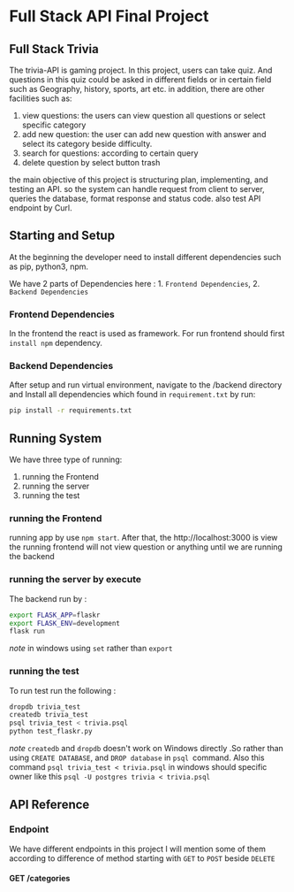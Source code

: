 # Full Stack API Final Project

## Full Stack Trivia

The trivia-API is gaming project. In this project, users can take quiz. And questions in this quiz could be asked in different fields or in certain field such as Geography, history, sports, art etc.
in addition, there are other facilities such as:

1. view questions: the users can view question all questions or select specific category 
2. add new question: the user can add new question with answer and select its category beside difficulty.
3. search for questions: according to certain query
4. delete question by select button trash


the main objective of this project is structuring plan, implementing, and testing an API. so the system can handle request from client to server, queries the database, format response and status code. also test API endpoint by Curl.


## Starting and Setup

At the beginning the developer need to install different dependencies such as pip, python3, npm.

We have 2 parts of Dependencies here : 1. `Frontend Dependencies`, 2. `Backend Dependencies`

### Frontend Dependencies

In the frontend the react is used as framework. For run frontend should first ```install npm``` dependency.

### Backend Dependencies

After setup and run virtual environment, navigate to the /backend directory and Install all dependencies which found in ```requirement.txt``` by run:

```bash
pip install -r requirements.txt
```


## Running System 
We have three type of running:

1.	running the Frontend
2.	running the server
3.	running the test 


### running the Frontend 

running app by use ```npm start```. After that, the http://localhost:3000 is view 
the running frontend will not view question or anything until we are running the backend


### running the server by execute 
The backend run by :
```bash
export FLASK_APP=flaskr
export FLASK_ENV=development
flask run
```
*note* in windows using `set` rather than `export`

### running the test 

To run test run the following :

```bash
dropdb trivia_test
createdb trivia_test
psql trivia_test < trivia.psql
python test_flaskr.py
```
*note* `createdb` and `dropdb` doesn't work on Windows directly .So rather than using `CREATE DATABASE`, and `DROP database` in `psql `command. Also this command `psql trivia_test < trivia.psql` in windows should specific owner like this  `psql -U postgres trivia < trivia.psql`

## API Reference

### Endpoint

We have different endpoints in this project I will mention some of them  according to difference of method starting with `GET` to `POST` beside `DELETE`

#### GET /categories





